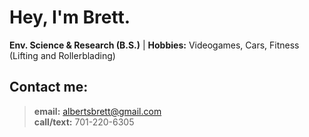 
# Hey, I'm **Brett**.
**Env. Science & Research (B.S.)** | **Hobbies:** Videogames, Cars, Fitness (Lifting and Rollerblading)


## **Contact me:**
> **email:** albertsbrett@gmail.com  
  **call/text:** 701-220-6305  
